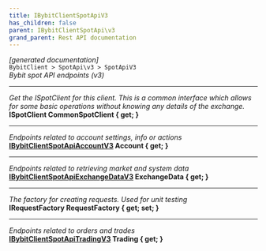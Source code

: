 ```yaml
---
title: IBybitClientSpotApiV3
has_children: false
parent: IBybitClientSpotApi\v3
grand_parent: Rest API documentation
---
```

*[generated documentation]*  
`BybitClient > SpotApi\v3 > SpotApiV3`  
*Bybit spot API endpoints (v3)*
  
***
*Get the ISpotClient for this client. This is a common interface which allows for some basic operations without knowing any details of the exchange.*  
**ISpotClient CommonSpotClient { get; }**  
***
*Endpoints related to account settings, info or actions*  
**[IBybitClientSpotApiAccountV3](IBybitClientSpotApiAccountV3.html) Account { get; }**  
***
*Endpoints related to retrieving market and system data*  
**[IBybitClientSpotApiExchangeDataV3](IBybitClientSpotApiExchangeDataV3.html) ExchangeData { get; }**  
***
*The factory for creating requests. Used for unit testing*  
**IRequestFactory RequestFactory { get; set; }**  
***
*Endpoints related to orders and trades*  
**[IBybitClientSpotApiTradingV3](IBybitClientSpotApiTradingV3.html) Trading { get; }**  
